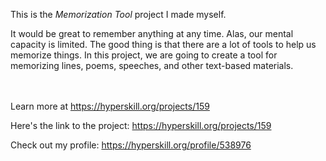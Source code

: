 This is the *Memorization Tool* project I made myself.


<p>It would be great to remember anything at any time. Alas, our mental capacity is limited. The good thing is that there are a lot of tools to help us memorize things. In this project, we are going to create a tool for memorizing lines, poems, speeches, and other text-based materials.</p><br/><br/>Learn more at <a href="https://hyperskill.org/projects/159?utm_source=ide&utm_medium=ide&utm_campaign=ide&utm_content=project-card">https://hyperskill.org/projects/159</a>

Here's the link to the project: https://hyperskill.org/projects/159

Check out my profile: https://hyperskill.org/profile/538976